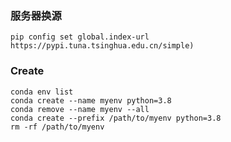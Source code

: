 ### 服务器换源

```shell
pip config set global.index-url https://pypi.tuna.tsinghua.edu.cn/simple)
```

### Create

```shell
conda env list
conda create --name myenv python=3.8
conda remove --name myenv --all
conda create --prefix /path/to/myenv python=3.8
rm -rf /path/to/myenv
```
